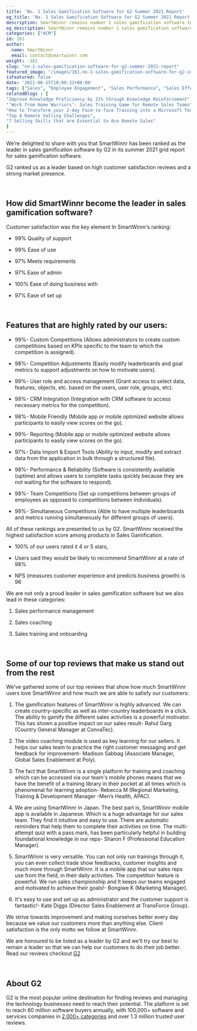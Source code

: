 ```yaml
---
title: 'No. 1 Sales Gamification Software for G2 Summer 2021 Report'
og_title: 'No. 1 Sales Gamification Software for G2 Summer 2021 Report'
description: SmartWinnr remains number 1 sales gamification software In G2 summer 2021 report
og_description: SmartWinnr remains number 1 sales gamification software In G2 summer 2021 report
categories: ["ACM"]
id: 161
author:
  name: SmartWinnr
  email: contact@smartwinnr.com
weight: -161
slug: "no-1-sales-gamification-software-for-g2-summer-2021-report"
featured_image: "/images/161.no-1-sales-gamification-software-for-g2-summer-2021-report.png"
isFeatured: false
date: '2021-06-25T10:00:32+08:00'
tags: ["Sales", "Employee Engagement", "Sales Performance", "Sales Effectiveness"]
relatedBlogs : [
"Improve Knowledge Proficiency by 21% through Knowledge Reinforcement",
"‘Work from Home Warriors’: Sales Training Game for Remote Sales Teams",
"How to Transform your 2-day Face-to-face Training into a Microsoft Teams Virtual Training?",
"Top 4 Remote Selling Challenges",
"7 Selling Skills that are Essential to Ace Remote Sales"
]
---
```


We’re delighted to share with you that SmartWinnr has been ranked as the leader in sales gamification software by G2 in its summer 2021 grid report for sales gamification software.

G2 ranked us as a leader based on high customer satisfaction reviews and a strong market presence.

<br>  

## **How did SmartWinnr become the leader in sales gamification software?**

  

Customer satisfaction was the key element In SmartWinnr’s ranking:

  

-   99% Quality of support
    

  

-   99% Ease of use
    
-   97% Meets requirements
    

-   97% Ease of admin
    

-   100% Ease of doing business with
    

  

-   97% Ease of set up
    
<br>    

## **Features that are highly rated by our users:**

-   99%- Custom Competitions (Allows administrators to create custom competitions based on KPIs specific to the team to which the competition is assigned).
    

  

-   98%- Competition Adjustments (Easily modify leaderboards and goal metrics to support adjustments on how to motivate users).
    

  

-   99%- User role and access management (Grant access to select data, features, objects, etc. based on the users, user role, groups, etc).
    

  

-   99%- CRM Integration (Integration with CRM software to access necessary metrics for the competition).
    

  

-   98%- Mobile Friendly (Mobile app or mobile optimized website allows participants to easily view scores on the go).
    

  

-   99%- Reporting (Mobile app or mobile optimized website allows participants to easily view scores on the go).
    

  

-   97%- Data Import & Export Tools (Ability to input, modify and extract data from the application in bulk through a structured file).
    

  

-   98%- Performance & Reliability (Software is consistently available (uptime) and allows users to complete tasks quickly because they are not waiting for the software to respond).
    

  

-   98%- Team Competitions (Set up competitions between groups of employees as opposed to competitions between individuals).
    

  

-   99%- Simultaneous Competitions (Able to have multiple leaderboards and metrics running simultaneously for different groups of users).
    

  
  
  
  

All of these rankings are presented to us by G2. SmartWinnr received the highest satisfaction score among products in Sales Gamification.

-   100% of our users rated it 4 or 5 stars,
    
-   Users said they would be likely to recommend SmartWinnr at a rate of 98%
    
-   NPS (measures customer experience and predicts business growth) is 96
    

  

We are not only a proud leader in sales gamification software but we also lead in these categories:

  

1.  Sales performance management
    

  

2.  Sales coaching
    

  

3.  Sales training and onboarding
    

<br>  

## **Some of our top reviews that make us stand out from the rest**

We’ve gathered some of our top reviews that show how much SmartWinnr users love SmartWinnr and how much we are able to satisfy our customers:

  

1.  The gamification features of SmartWinnr is highly advanced. We can create country-specific as well as inter-country leaderboards in a click. The ability to gamify the different sales activities is a powerful motivator. This has shown a positive impact on our sales result- Rahul Garg (Country General Manager at ConvaTec).
    

  

2.  The video coaching module is used as key learning for our sellers. It helps our sales team to practice the right customer messaging and get feedback for improvement- Madison Sabbag (Associate Manager, Global Sales Enablement at Poly).
    

  

3.  The fact that SmartWinnr is a single platform for training and coaching which can be accessed via our team's mobile phones means that we have the benefit of a training library in their pocket at all times which is phenomenal for learning adoption- Rebecca M (Regional Marketing, Training & Development Manager -Men’s Health, APAC).
    

  

4.  We are using SmartWinnr in Japan. The best part is, SmartWinnr mobile app is available in Japanese. Which is a huge advantage for our sales team. They find it intuitive and easy to use. There are automatic reminders that help them to complete their activities on time. The multi-attempt quiz with a pass mark, has been particularly helpful in building foundational knowledge in our reps- Sharon F (Professional Education Manager).
    

  

5.  SmartWinnr is very versatile. You can not only run trainings through it, you can even collect trade show feedbacks, customer insights and much more through SmartWinnr. It is a mobile app that our sales reps use from the field, in their daily activities. The competition feature is powerful. We run sales championship and It keeps our teams engaged and motivated to achieve their goals!- Bongiwe K (Marketing Manager).
    

  

6.  It's easy to use and set up as administrator and the customer support is fantastic!- Kate Diggs (Director Sales Enablement at TransForce Group).
    

  

We strive towards improvement and making ourselves better every day because we value our customers more than anything else. Client satisfaction is the only motto we follow at SmartWinnr.

  

We are honoured to be listed as a leader by G2 and we’ll try our best to remain a leader so that we can help our customers to do their job better. Read our reviews checkout [G2](https://www.g2.com/products/smartwinnr/reviews)


 <br> 
  

## **About G2**

  

G2 is the most popular online destination for finding reviews and managing the technology businesses need to reach their potential. The platform is set to reach 60 million software buyers annually, with 100,000+ software and services companies in [2,000+ categories](https://www.g2.com/categories) and over 1.3 million trusted user reviews.